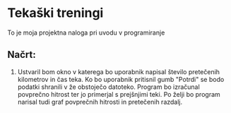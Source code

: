 # Tekaški treningi

To je moja projektna naloga pri uvodu v programiranje

## Načrt:

1. Ustvaril bom okno v katerega bo uporabnik napisal število pretečenih kilometrov in čas teka. 
   Ko bo uporabnik pritisnil gumb "Potrdi" se bodo podatki shranili v že obstoječo datoteko.
   Program bo izračunal povprečno hitrost ter jo primerjal s prejšnjimi teki.
   Po želji bo program narisal tudi graf povprečnih hitrosti in pretečenih razdalj.